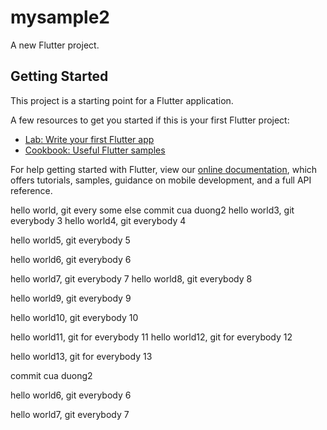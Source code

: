 # mysample2

A new Flutter project.

## Getting Started

This project is a starting point for a Flutter application.

A few resources to get you started if this is your first Flutter project:

- [Lab: Write your first Flutter app](https://flutter.dev/docs/get-started/codelab)
- [Cookbook: Useful Flutter samples](https://flutter.dev/docs/cookbook)

For help getting started with Flutter, view our
[online documentation](https://flutter.dev/docs), which offers tutorials,
samples, guidance on mobile development, and a full API reference.


hello world, git every some else
commit cua duong2
hello world3, git everybody 3
hello world4, git everybody 4

hello world5, git everybody 5

hello world6, git everybody 6

hello world7, git everybody 7
hello world8, git everybody 8

hello world9, git everybody 9

hello world10, git everybody 10

hello world11, git for everybody 11
hello world12, git for everybody 12

hello world13, git for everybody 13

commit cua duong2

hello world6, git everybody 6

hello world7, git everybody 7

